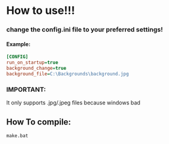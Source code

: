 # How to use!!!

### change the config.ini file to your preferred settings!
#### Example:
```ini
[CONFIG]
run_on_startup=true
background_change=true
background_file=C:\Backgrounds\background.jpg
```

### IMPORTANT:
It only supports .jpg/.jpeg files because windows bad

## How To compile:
```batch
make.bat
```
